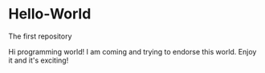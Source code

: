 # Hello-World
The first repository

Hi programming world!
I am coming and trying to endorse this world.
Enjoy it and it's exciting!
